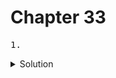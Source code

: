 # Chapter 33


<pre>1. </pre>

<details>
  <summary>Solution</summary>
  <strong></strong>
  <pre></pre>

<br>